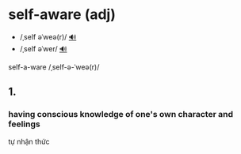 # self-aware (adj)

- /ˌself əˈweə(r)/ [🔊](https://www.oxfordlearnersdictionaries.com/media/english/uk_pron/s/sel/self_/self_aware_1_gb_1.mp3)
- /ˌself əˈwer/ [🔊](https://www.oxfordlearnersdictionaries.com/media/english/us_pron/s/sel/self_/self_aware_1_us_1.mp3)

self-a-ware /ˌself-ə-ˈweə(r)/

## 1.

### having conscious knowledge of one's own character and feelings

tự nhận thức
